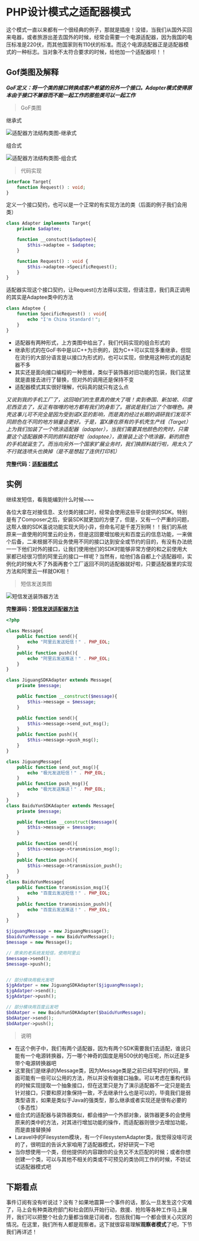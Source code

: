 # PHP设计模式之适配器模式

这个模式一直以来都有一个很经典的例子，那就是插座！没错，当我们从国外买回来电器，或者旅游出差去国外的时候，经常会需要一个电源适配器，因为我国的电压标准是220伏，而其他国家则有110伏的标准。而这个电源适配器正是适配器模式的一种标志。当对象不太符合要求的时候，给他加一个适配器呗！！

## Gof类图及解释

***GoF定义：将一个类的接口转换成客户希望的另外一个接口。Adapter模式使得原本由于接口不兼容而不能一起工作的那些类可以一起工作***

> GoF类图

继承式

![适配器方法结构类图-继承式](https://raw.githubusercontent.com/zhangyue0503/designpatterns-php/master/05.adapter/img/adapter-1.jpg)

组合式

![适配器方法结构类图-组合式](https://raw.githubusercontent.com/zhangyue0503/designpatterns-php/master/05.adapter/img/adapter-2.jpg)

> 代码实现

```php
interface Target{
    function Request() : void;
}
```

定义一个接口契约，也可以是一个正常的有实现方法的类（后面的例子我们会用类）

```php
class Adapter implements Target{
    private $adaptee;

    function __constuct($adaptee){
        $this->adaptee = $adaptee;
    }

    function Request() : void {
        $this->adaptee->SpecificRequest();
    }
}
```

适配器实现这个接口契约，让Request()方法得以实现，但请注意，我们真正调用的其实是Adaptee类中的方法

```php
class Adaptee {
    function SpecificRequest() : void{
        echo "I'm China Standard！";
    }
}
```

- 适配器有两种形式，上方类图中给出了，我们代码实现的组合形式的
- 继承形式的在GoF书中是以C++为示例的，因为C++可以实现多重继承，但现在流行的大部分语言是以接口为形式的，也可以实现，但使用这种形式的适配器不多
- 其实还是面向接口编程的一种思维，类似于装饰器对旧功能的包装，我们这里就是直接去进行了替换，但对外的调用还是保持不变
- 适配器模式其实很好理解，代码真的就只有这么点

*又说到我的手机工厂了，这回咱们的生意真的做大了哦！卖到泰国、新加坡、印度尼西亚去了，反正有咖喱的地方都有我们的身影了。据说是我们出了个咖喱色。换壳这事儿可不完全是因为受到诺X亚的影响，而是真的经过长期的调研我们发现不同颜色在不同的地方销量会更好。于是，富X康在原有的手机壳生产线（Target）上为我们加装了一个喷涂适配器（adapter），当我们需要其他颜色的壳时，只需要这个适配器换不同的颜料就好啦（adaptee），直接装上这个喷涂器，新的颜色的手机就诞生了。而当向另外一个国家扩展业务时，我们换颜料就行啦，用太久了不行就连喷头也换掉（是不是想起了连供打印机）*

**完整代码：[适配器模式](https://github.com/zhangyue0503/designpatterns-php/blob/master/05.adapter/source/adapter.php)**

## 实例

继续发短信，看我能编到什么时候~~~

各位大拿在对接信息、支付类的接口时，经常会使用这些平台提供的SDK。特别是有了Composer之后，安装SDK就更加的方便了，但是，又有一个严重的问题，这帮人做的SDK虽说功能实现大同小异，但命名可是千差万别啊！！我们的系统原来一直使用的阿里云的业务，但是这回要增加极光和百度云的信息功能，一来做个后备，二来根据不同业务使用不同的接口达到安全或节约的目的，有没有办法统一一下他们对外的接口，让我们使用他们的SDK时能够非常方便的和之前使用大家都已经很习惯的阿里云的接口一样呢？当然有，给他们各自都上个适配器呗，实例化的时候大不了外面再套个工厂返回不同的适配器就好啦，只要适配器里的实现方法和阿里云一样就OK啦！

> 短信发送类图

![短信发送装饰器方法](https://raw.githubusercontent.com/zhangyue0503/designpatterns-php/master/05.adapter/img/adapter-message.jpg)


**完整源码：[短信发送适配器方法](https://github.com/zhangyue0503/designpatterns-php/blob/master/05.adapter/source/adapter-message.php)**

```php
<?php

class Message{
    public function send(){
        echo "阿里云发送短信！" . PHP_EOL;
    }
    public function push(){
        echo "阿里云发送推送！" . PHP_EOL;
    }
}

class JiguangSDKAdapter extends Message{
    private $message;

    public function __construct($message){
        $this->message = $message;
    }

    public function send(){
        $this->message->send_out_msg();
    }
    public function push(){
        $this->message->push_msg();
    }
}

class JiguangMessage{
    public function send_out_msg(){
        echo "极光发送短信！" . PHP_EOL;
    }
    public function push_msg(){
        echo "极光发送推送！" . PHP_EOL;
    }
}
class BaiduYunSDKAdapter extends Message{
    private $message;

    public function __construct($message){
        $this->message = $message;
    }

    public function send(){
        $this->message->transmission_msg();
    }
    public function push(){
        $this->message->transmission_push();
    }
}
class BaiduYunMessage{
    public function transmission_msg(){
        echo "百度云发送短信！" . PHP_EOL;
    }
    public function transmission_push(){
        echo "百度云发送推送！" . PHP_EOL;
    }
}

$jiguangMessage = new JiguangMessage();
$baiduYunMessage = new BaiduYunMessage();
$message = new Message();

// 原来的老系统发短信，使用阿里云
$message->send();
$message->push();


// 部分模块用极光发吧
$jgAdatper = new JiguangSDKAdapter($jiguangMessage);
$jgAdatper->send();
$jgAdatper->push();

// 部分模块用百度云发吧
$bdAatper = new BaiduYunSDKAdapter($baiduYunMessage);
$bdAatper->send();
$bdAatper->push();
```

> 说明

- 在这个例子中，我们有两个适配器，因为有两个SDK需要我们去适配，谁说只能有一个电源转换器，万一哪个神奇的国度是用500伏的电压呢，所以还是多带个电源转换器吧
- 这里我们是继承的Message类，因为Message类是之前已经写好的代码，里面可能有一些可以公用的方法，所以并没有做接口抽象。可以考虑在重构代码的时候实现提取一个抽象接口，但在这里只是为了演示适配器不一定只是能去针对接口，只要和原对象保持一致，不去继承什么也是可以的，毕竟我们是弱类型语言，如果是类似于Java的强类型，那么继承或者实现还是很有必要的（多态性）
- 组合式的适配器与装饰器类似，都会维护一个外部对象，装饰器更多的会使用原来的类中的方法，对其进行增加功能的操作，而适配器则很少去增加功能，而是直接替换掉
- Laravel中的Filesystem模块，有一个FilesystemAdapter类，我觉得没啥可说的了，很明显的告诉大家咱用了适配器模式，好好研究一下吧
- 当你想使用一个类，但他提供的内容跟你的业务又不太匹配的时候；或者你想创建一个类，可以与其他不相关的类或不可预见的类协同工作的时候，不妨试试适配器模式吧

## 下期看点

事件订阅有没有听说过？没有？如果地震算一个事件的话，那么一旦发生这个灾难了，马上会有种类政府部门和社会团队开始行动，救援、抢险等各种工作马上展开，我们可以把整个社会力量都当做是订阅者，包括我们每一个都会很关心灾区的情况。在这里，我们所有人都是观察者。这下就很容易理解**观察者模式**了吧，下节我们再详述！
